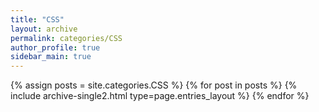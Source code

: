 ```yaml
---
title: "CSS"
layout: archive
permalink: categories/CSS
author_profile: true
sidebar_main: true
---
```


{% assign posts = site.categories.CSS %}
{% for post in posts %} {% include archive-single2.html type=page.entries_layout %} {% endfor %}
